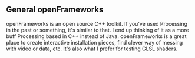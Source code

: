 ## General openFrameworks

openFrameworks is an open source C++ toolkit. If you've used Processing in the past or something, it's similar to that. I end up thinking of it as a more buff Processing based in C++ instead of Java. openFrameworks is a great place to create interactive installation pieces, find clever way of messing with video or data, etc. It's also what I prefer for testing GLSL shaders.
